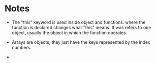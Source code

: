 # Notes

- The "this" keyword is used inside object and functions. where the function is declared changes what "this" means. It was refers to one object, usually the object in which the function operates.

- Arrays are objects, they just have the keys represented by the index numbers.

- 